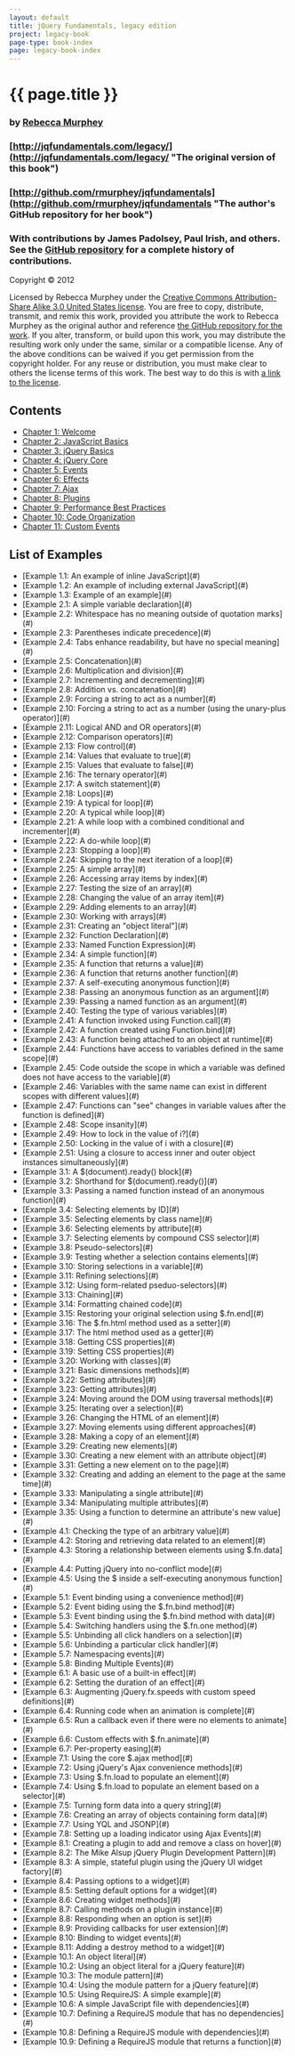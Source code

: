```yaml
---
layout: default
title: jQuery Fundamentals, legacy edition
project: legacy-book
page-type: book-index
page: legacy-book-index
---
```


# {{ page.title }}

### by [Rebecca Murphey](http://rmurphey.com/ "The author's website")

### [http://jqfundamentals.com/legacy/](http://jqfundamentals.com/legacy/ "The original version of this book")

### [http://github.com/rmurphey/jqfundamentals](http://github.com/rmurphey/jqfundamentals "The author's GitHub repository for her book")

### With contributions by James Padolsey, Paul Irish, and others. See the [GitHub repository](http://github.com/rmurphey/jqfundamentals) for a complete history of contributions.

Copyright © 2012

Licensed by Rebecca Murphey under the [Creative Commons Attribution-Share Alike 3.0 United States license](http://creativecommons.org/licenses/by-sa/3.0/us/). You are free to copy, distribute, transmit, and remix this work, provided you attribute the work to Rebecca Murphey as the original author and reference [the GitHub repository for the work](http://github.com/rmurphey/jqfundamentals). If you alter, transform, or build upon this work, you may distribute the resulting work only under the same, similar or a compatible license. Any of the above conditions can be waived if you get permission from the copyright holder. For any reuse or distribution, you must make clear to others the license terms of this work. The best way to do this is with [a link to the license](http://creativecommons.org/licenses/by-sa/3.0/us/).

## Contents

<ul id="contents-list">
  <li><a href="ch01-welcome">Chapter 1: Welcome</a></li>
  <li><a href="ch02-js-basics">Chapter 2: JavaScript Basics</a></li>
  <li><a href="ch03-jq-basics">Chapter 3: jQuery Basics</a></li>
  <li><a href="ch04-jq-core">Chapter 4: jQuery Core</a></li>
  <li><a href="ch05-events">Chapter 5: Events</a></li>
  <li><a href="ch06-effects">Chapter 6: Effects</a></li>
  <li><a href="ch07-ajax">Chapter 7: Ajax</a></li>
  <li><a href="ch08-plugins">Chapter 8: Plugins</a></li>
  <li><a href="ch09-best-practices">Chapter 9: Performance Best Practices</a></li>
  <li><a href="ch10-code-organization">Chapter 10: Code Organization</a></li>
  <li><a href="ch11-custom-events">Chapter 11: Custom Events</a></li>
</ul>

## List of Examples

<ul id="examples-list">
  <li>[Example 1.1: An example of inline JavaScript](#)</li>
  <li>[Example 1.2: An example of including external JavaScript](#)</li>
  <li>[Example 1.3: Example of an example](#)</li>
  <li>[Example 2.1: A simple variable declaration](#)</li>
  <li>[Example 2.2: Whitespace has no meaning outside of quotation marks](#)</li>
  <li>[Example 2.3: Parentheses indicate precedence](#)</li>
  <li>[Example 2.4: Tabs enhance readability, but have no special meaning](#)</li>
  <li>[Example 2.5: Concatenation](#)</li>
  <li>[Example 2.6: Multiplication and division](#)</li>
  <li>[Example 2.7: Incrementing and decrementing](#)</li>
  <li>[Example 2.8: Addition vs. concatenation](#)</li>
  <li>[Example 2.9: Forcing a string to act as a number](#)</li>
  <li>[Example 2.10: Forcing a string to act as a number (using the unary-plus operator)](#)</li>
  <li>[Example 2.11: Logical AND and OR operators](#)</li>
  <li>[Example 2.12: Comparison operators](#)</li>
  <li>[Example 2.13: Flow control](#)</li>
  <li>[Example 2.14: Values that evaluate to true](#)</li>
  <li>[Example 2.15: Values that evaluate to false](#)</li>
  <li>[Example 2.16: The ternary operator](#)</li>
  <li>[Example 2.17: A switch statement](#)</li>
  <li>[Example 2.18: Loops](#)</li>
  <li>[Example 2.19: A typical for loop](#)</li>
  <li>[Example 2.20: A typical while loop](#)</li>
  <li>[Example 2.21: A while loop with a combined conditional and incrementer](#)</li>
  <li>[Example 2.22: A do-while loop](#)</li>
  <li>[Example 2.23: Stopping a loop](#)</li>
  <li>[Example 2.24: Skipping to the next iteration of a loop](#)</li>
  <li>[Example 2.25: A simple array](#)</li>
  <li>[Example 2.26: Accessing array items by index](#)</li>
  <li>[Example 2.27: Testing the size of an array](#)</li>
  <li>[Example 2.28: Changing the value of an array item](#)</li>
  <li>[Example 2.29: Adding elements to an array](#)</li>
  <li>[Example 2.30: Working with arrays](#)</li>
  <li>[Example 2.31: Creating an "object literal"](#)</li>
  <li>[Example 2.32: Function Declaration](#)</li>
  <li>[Example 2.33: Named Function Expression](#)</li>
  <li>[Example 2.34: A simple function](#)</li>
  <li>[Example 2.35: A function that returns a value](#)</li>
  <li>[Example 2.36: A function that returns another function](#)</li>
  <li>[Example 2.37: A self-executing anonymous function](#)</li>
  <li>[Example 2.38: Passing an anonymous function as an argument](#)</li>
  <li>[Example 2.39: Passing a named function as an argument](#)</li>
  <li>[Example 2.40: Testing the type of various variables](#)</li>
  <li>[Example 2.41: A function invoked using Function.call](#)</li>
  <li>[Example 2.42: A function created using Function.bind](#)</li>
  <li>[Example 2.43: A function being attached to an object at runtime](#)</li>
  <li>[Example 2.44: Functions have access to variables defined in the same scope](#)</li>
  <li>[Example 2.45: Code outside the scope in which a variable was defined does not have access to the variable](#)</li>
  <li>[Example 2.46: Variables with the same name can exist in different scopes with different values](#)</li>
  <li>[Example 2.47: Functions can "see" changes in variable values after the function is defined](#)</li>
  <li>[Example 2.48: Scope insanity](#)</li>
  <li>[Example 2.49: How to lock in the value of i?](#)</li>
  <li>[Example 2.50: Locking in the value of i with a closure](#)</li>
  <li>[Example 2.51: Using a closure to access inner and outer object instances simultaneously](#)</li>
  <li>[Example 3.1: A $(document).ready() block](#)</li>
  <li>[Example 3.2: Shorthand for $(document).ready()](#)</li>
  <li>[Example 3.3: Passing a named function instead of an anonymous function](#)</li>
  <li>[Example 3.4: Selecting elements by ID](#)</li>
  <li>[Example 3.5: Selecting elements by class name](#)</li>
  <li>[Example 3.6: Selecting elements by attribute](#)</li>
  <li>[Example 3.7: Selecting elements by compound CSS selector](#)</li>
  <li>[Example 3.8: Pseudo-selectors](#)</li>
  <li>[Example 3.9: Testing whether a selection contains elements](#)</li>
  <li>[Example 3.10: Storing selections in a variable](#)</li>
  <li>[Example 3.11: Refining selections](#)</li>
  <li>[Example 3.12: Using form-related pseduo-selectors](#)</li>
  <li>[Example 3.13: Chaining](#)</li>
  <li>[Example 3.14: Formatting chained code](#)</li>
  <li>[Example 3.15: Restoring your original selection using $.fn.end](#)</li>
  <li>[Example 3.16: The $.fn.html method used as a setter](#)</li>
  <li>[Example 3.17: The html method used as a getter](#)</li>
  <li>[Example 3.18: Getting CSS properties](#)</li>
  <li>[Example 3.19: Setting CSS properties](#)</li>
  <li>[Example 3.20: Working with classes](#)</li>
  <li>[Example 3.21: Basic dimensions methods](#)</li>
  <li>[Example 3.22: Setting attributes](#)</li>
  <li>[Example 3.23: Getting attributes](#)</li>
  <li>[Example 3.24: Moving around the DOM using traversal methods](#)</li>
  <li>[Example 3.25: Iterating over a selection](#)</li>
  <li>[Example 3.26: Changing the HTML of an element](#)</li>
  <li>[Example 3.27: Moving elements using different approaches](#)</li>
  <li>[Example 3.28: Making a copy of an element](#)</li>
  <li>[Example 3.29: Creating new elements](#)</li>
  <li>[Example 3.30: Creating a new element with an attribute object](#)</li>
  <li>[Example 3.31: Getting a new element on to the page](#)</li>
  <li>[Example 3.32: Creating and adding an element to the page at the same time](#)</li>
  <li>[Example 3.33: Manipulating a single attribute](#)</li>
  <li>[Example 3.34: Manipulating multiple attributes](#)</li>
  <li>[Example 3.35: Using a function to determine an attribute's new value](#)</li>
  <li>[Example 4.1: Checking the type of an arbitrary value](#)</li>
  <li>[Example 4.2: Storing and retrieving data related to an element](#)</li>
  <li>[Example 4.3: Storing a relationship between elements using $.fn.data](#)</li>
  <li>[Example 4.4: Putting jQuery into no-conflict mode](#)</li>
  <li>[Example 4.5: Using the $ inside a self-executing anonymous function](#)</li>
  <li>[Example 5.1: Event binding using a convenience method](#)</li>
  <li>[Example 5.2: Event biding using the $.fn.bind method](#)</li>
  <li>[Example 5.3: Event binding using the $.fn.bind method with data](#)</li>
  <li>[Example 5.4: Switching handlers using the $.fn.one method](#)</li>
  <li>[Example 5.5: Unbinding all click handlers on a selection](#)</li>
  <li>[Example 5.6: Unbinding a particular click handler](#)</li>
  <li>[Example 5.7: Namespacing events](#)</li>
  <li>[Example 5.8: Binding Multiple Events](#)</li>
  <li>[Example 6.1: A basic use of a built-in effect](#)</li>
  <li>[Example 6.2: Setting the duration of an effect](#)</li>
  <li>[Example 6.3: Augmenting jQuery.fx.speeds with custom speed definitions](#)</li>
  <li>[Example 6.4: Running code when an animation is complete](#)</li>
  <li>[Example 6.5: Run a callback even if there were no elements to animate](#)</li>
  <li>[Example 6.6: Custom effects with $.fn.animate](#)</li>
  <li>[Example 6.7: Per-property easing](#)</li>
  <li>[Example 7.1: Using the core $.ajax method](#)</li>
  <li>[Example 7.2: Using jQuery's Ajax convenience methods](#)</li>
  <li>[Example 7.3: Using $.fn.load to populate an element](#)</li>
  <li>[Example 7.4: Using $.fn.load to populate an element based on a selector](#)</li>
  <li>[Example 7.5: Turning form data into a query string](#)</li>
  <li>[Example 7.6: Creating an array of objects containing form data](#)</li>
  <li>[Example 7.7: Using YQL and JSONP](#)</li>
  <li>[Example 7.8: Setting up a loading indicator using Ajax Events](#)</li>
  <li>[Example 8.1: Creating a plugin to add and remove a class on hover](#)</li>
  <li>[Example 8.2: The Mike Alsup jQuery Plugin Development Pattern](#)</li>
  <li>[Example 8.3: A simple, stateful plugin using the jQuery UI widget factory](#)</li>
  <li>[Example 8.4: Passing options to a widget](#)</li>
  <li>[Example 8.5: Setting default options for a widget](#)</li>
  <li>[Example 8.6: Creating widget methods](#)</li>
  <li>[Example 8.7: Calling methods on a plugin instance](#)</li>
  <li>[Example 8.8: Responding when an option is set](#)</li>
  <li>[Example 8.9: Providing callbacks for user extension](#)</li>
  <li>[Example 8.10: Binding to widget events](#)</li>
  <li>[Example 8.11: Adding a destroy method to a widget](#)</li>
  <li>[Example 10.1: An object literal](#)</li>
  <li>[Example 10.2: Using an object literal for a jQuery feature](#)</li>
  <li>[Example 10.3: The module pattern](#)</li>
  <li>[Example 10.4: Using the module pattern for a jQuery feature](#)</li>
  <li>[Example 10.5: Using RequireJS: A simple example](#)</li>
  <li>[Example 10.6: A simple JavaScript file with dependencies](#)</li>
  <li>[Example 10.7: Defining a RequireJS module that has no dependencies](#)</li>
  <li>[Example 10.8: Defining a RequireJS module with dependencies](#)</li>
  <li>[Example 10.9: Defining a RequireJS module that returns a function](#)</li>
</ul>
